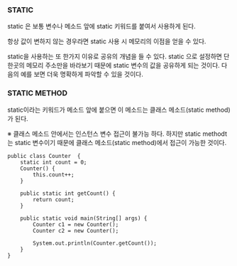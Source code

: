 
### STATIC
static 은 보통 변수나 메소드 앞에 static 키워드를 붙여서 사용하게 된다.

항상 값이 변하지 않는 경우라면 static 사용 시 메모리의 이점을 얻을 수 있다.

static을 사용하는 또 한가지 이유로 공유의 개념을 들 수 있다. static 으로 설정하면 단 한곳의 메모리 주소만을 바라보기 때문에 static 변수의 값을 공유하게 되는 것이다. 다음의 예를 보면 더욱 명확하게 파악할 수 있을 것이다.


### STATIC METHOD
static이라는 키워드가 메소드 앞에 붙으면 이 메소드는 클래스 메소드(static method)가 된다.

※ 클래스 메소드 안에서는 인스턴스 변수 접근이 불가능 하다. 하지만 static methodt는 static 변수이기 때문에 클래스 메소드(static method)에서 접근이 가능한 것이다.


```
public class Counter  {
    static int count = 0;
    Counter() {
        this.count++;
    }

    public static int getCount() {
        return count;
    }

    public static void main(String[] args) {
        Counter c1 = new Counter();
        Counter c2 = new Counter();

        System.out.println(Counter.getCount());
    }
}
```
